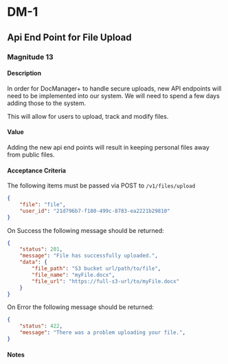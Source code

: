 # DM-1 

## Api End Point for File Upload

### Magnitude 13

#### Description
In order for DocManager+ to handle secure uploads, new API endpoints will need to be implemented into our system. We will need to spend a few days adding those to the system.

This will allow for users to upload, track and modify files.

#### Value
Adding the new api end points will result in keeping personal files away from public files. 

#### Acceptance Criteria
The following items must be passed via POST to `/v1/files/upload`
```json
{
    "file": "file",
    "user_id": "21d796b7-f180-499c-8783-ea2221b29810"
}
```
On Success the following message should be returned:
```json
{
    "status": 201,
    "message": "File has successfully uploaded.",
    "data": {
        "file_path": "S3 bucket url/path/to/file",
        "file_name": "myFile.docx",
        "file_url": "https://full-s3-url/to/myFile.docx"
    }
}
```
On Error the following message should be returned:
```json
{
    "status": 422,
    "message": "There was a problem uploading your file.",
}
```

#### Notes